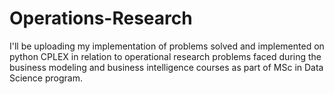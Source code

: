 # Operations-Research

I'll be uploading my implementation of problems solved and implemented on python CPLEX in relation to operational research problems faced during the business modeling and business intelligence courses as part of MSc in Data Science program.
